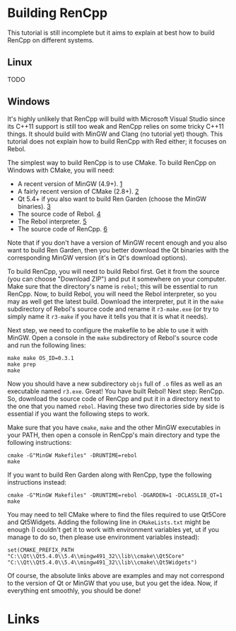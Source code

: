 Building RenCpp
===============

This tutorial is still incomplete but it aims to explain at best how to build
RenCpp on different systems.

Linux
-----

TODO

Windows
-------

It's highly unlikely that RenCpp will build with Microsoft Visual Studio since its
C++11 support is still too weak and RenCpp relies on some tricky C++11 things. It
should build with MinGW and Clang (no tutorial yet) though. This tutorial does not
explain how to build RenCpp with Red either; it focuses on Rebol.

The simplest way to build RenCpp is to use CMake. To build RenCpp on Windows with
CMake, you will need:

* A recent version of MinGW (4.9+). [1]
* A fairly recent version of CMake (2.8+). [2]
* Qt 5.4+ if you also want to build Ren Garden (choose the MinGW binaries). [3]
* The source code of Rebol. [4]
* The Rebol interpreter. [5]
* The source code of RenCpp. [6]

Note that if you don't have a version of MinGW recent enough and you also want to
build Ren Garden, then you better download the Qt binaries with the corresponding
MinGW version (it's in Qt's download options).

To build RenCpp, you will need to build Rebol first. Get it from the source (you
can choose "Download ZIP") and put it somewhere on your computer. Make sure that
the directory's name is `rebol`; this will be essential to run RenCpp. Now, to build
Rebol, you will need the Rebol interpreter, so you may as well get the latest build.
Download the interpreter, put it in the `make` subdirectory of Rebol's source code
and rename it `r3-make.exe` (or try to simply name it `r3-make` if you have it tells
you that it is what it needs).

Next step, we need to configure the makefile to be able to use it with MinGW. Open
a console in the `make` subdirectory of Rebol's source code and run the following
lines:

```
make make OS_ID=0.3.1
make prep
make
```

Now you should have a new subdirectory `objs` full of `.o` files as well as an
executable named `r3.exe`. Great! You have built Rebol! Next step: RenCpp. So,
download the source code of RenCpp and put it in a directory next to the one
that you named `rebol`. Having these two directories side by side is essential
if you want the following steps to work.

Make sure that you have `cmake`, `make` and the other MinGW executables in your
PATH, then open a console in RenCpp's main directory and type the following
instructions:

```
cmake -G"MinGW Makefiles" -DRUNTIME=rebol
make
```

If you want to build Ren Garden along with RenCpp, type the following instructions
instead:

```
cmake -G"MinGW Makefiles" -DRUNTIME=rebol -DGARDEN=1 -DCLASSLIB_QT=1
make
```

You may need to tell CMake where to find the files required to use Qt5Core and
Qt5Widgets. Adding the following line in `CMakeLists.txt` might be enough (I
couldn't get it to work with environment variables yet, ut if you manage to do
so, then please use environment variables instead):

```
set(CMAKE_PREFIX_PATH "C:\\Qt\\Qt5.4.0\\5.4\\mingw491_32\\lib\\cmake\\Qt5Core" "C:\\Qt\\Qt5.4.0\\5.4\\mingw491_32\\lib\\cmake\\Qt5Widgets")
```

Of course, the absolute links above are examples and may not correspond to the
version of Qt or MinGW that you use, but you get the idea. Now, if everything
ent smoothly, you should be done!

Links
=====

[1]: http://www.cmake.org/download/
[2]: http://sourceforge.net/projects/mingw-w64/files/Toolchains%20targetting%20Win64/Personal%20Builds/mingw-builds/
[3]: http://www.qt.io/download-open-source/#section-1
[4]: https://github.com/rebol/rebol
[5]: http://rebolsource.net/
[6]: https://github.com/hostilefork/rencpp